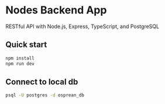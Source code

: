 # Nodes Backend App

RESTful API with Node.js, Express, TypeScript, and PostgreSQL

## Quick start
```bash
npm install
npm run dev
```

## Connect to local db

```bash
psql -U postgres -d osprean_db
```


